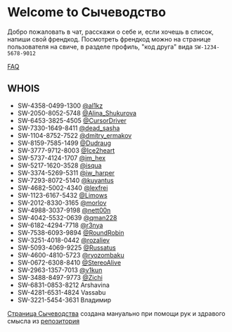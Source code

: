 # Welcome to Сычеводство

Добро пожаловать в чат, расскажи о себе и, если хочешь в список, напиши свой френдкод. Посмотреть френдкод можно на странице пользователя на свиче, в разделе профиль, "код друга" вида `SW-1234-5678-9012`

[FAQ](FAQ.md)

## WHOIS

* SW-4358-0499-1300 [@al1kz](tg://al1kz)
* SW-2050-8052-5748 [@Alina_Shukurova](tg://Alina_Shukurova)
* SW-6453-3825-4505 [@CursorDriver](tg://CursorDriver)
* SW-7330-1649-8411 [@dead_sasha ](tg://dead_sasha )
* SW-1104-8752-7522 [@dmitry_ermakov](tg://dmitry_ermakov)
* SW-8159-7585-1499 [@Dudraug](tg://Dudraug)
* SW-3777-9712-8003 [@Ice2heart](tg://Ice2heart)
* SW-5737-4124-1707 [@im_hex](tg://im_hex)
* SW-5217-1620-3528 [@isqua](tg://isqua)
* SW-3374-5269-5311 [@iw_harper ](tg://iw_harper )
* SW-7293-8072-5140 [@kuyantus](tg://kuyantus)
* SW-4682-5002-4340 [@lexfrei](tg://lexfrei)
* SW-1123-6167-5432 [@Limows ](tg://Limows )
* SW-2012-8330-3165 [@morlov](tg://morlov)
* SW-4988-3037-9198 [@nett00n](tg://nett00n)
* SW-4042-5532-0639 [@qman228](tg://qman228)
* SW-6182-4294-7718 [@r3nya](tg://r3nya)
* SW-7538-6093-9894 [@RoundRobin](tg://RoundRobin)
* SW-3251-4018-0442 [@rozaliev](tg://rozaliev)
* SW-5093-4069-9225 [@Russatus](tg://Russatus)
* SW-4600-4810-5723 [@ryozombaku ](tg://ryozombaku )
* SW-0672-6308-8410 [@StereoAlive](tg://StereoAlive)
* SW-2963-1357-7013 [@v1kun](tg://v1kun)
* SW-3488-8497-9773 [@Zichi](tg://Zichi)
* SW-6831-0853-8212 Arshavina
* SW-4281-6531-4824 Vassabu
* SW-3221-5454-3631 Владимир

[Страница Сычеводства](https://sychevodstvo.github.io/) создана мануально при помощи рук и здравого смысла из [репозитория](https://github.com/sychevodstvo/sychevodstvo.github.io)
